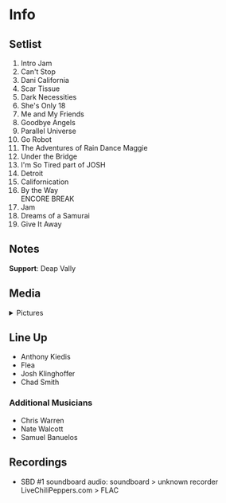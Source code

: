 # Info

## Setlist

1. Intro Jam
2. Can't Stop
3. Dani California
4. Scar Tissue
5. Dark Necessities
6. She's Only 18
7. Me and My Friends
8. Goodbye Angels
9. Parallel Universe
10. Go Robot
11. The Adventures of Rain Dance Maggie
12. Under the Bridge
13. I'm So Tired part of JOSH
14. Detroit
15. Californication
16. By the Way
<br> ENCORE BREAK
17. Jam
18. Dreams of a Samurai
19. Give It Away

## Notes

**Support**: Deap Vally

## Media 

<details>
  <summary>Pictures</summary>
  <!--<img alt="Setlist" title="Setlist" src="_.jpg" height="200" />
  <img alt="Clipping" title="Clipping" src="_.jpg" height="200" />
  <img alt="Flyer" title="Flyer" src="_.jpg" height="200" />-->
</details>

## Line Up

* Anthony Kiedis
* Flea
* Josh Klinghoffer
* Chad Smith

### Additional Musicians

* Chris Warren  
* Nate Walcott  
* Samuel Banuelos

## Recordings

* SBD #1 soundboard audio: soundboard > unknown recorder LiveChiliPeppers.com > FLAC
